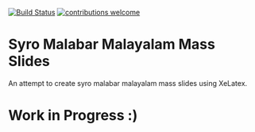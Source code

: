[![Build Status](https://travis-ci.org/SyroMalabar/Malayalam-Mass-Slides.svg?branch=master)](https://travis-ci.org/SyroMalabar/Malayalam-Mass-Slides)
[![contributions welcome](https://img.shields.io/badge/contributions-welcome-brightgreen.svg?style=flat)](https://github.com/dwyl/esta/issues)

# Syro Malabar Malayalam Mass Slides

An attempt to create syro malabar malayalam mass slides using XeLatex.

# Work in Progress :)
